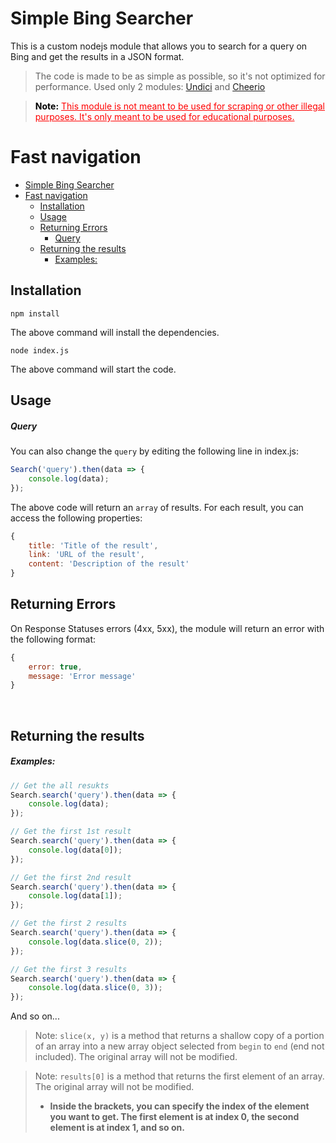 # Simple Bing Searcher
This is a custom nodejs module that allows you to search for a query on Bing and get the results in a JSON format.
> The code is made to be as simple as possible, so it's not optimized for performance.
> Used only 2 modules: [Undici](https://www.npmjs.com/package/undici) and [Cheerio](https://www.npmjs.com/package/cheerio)

> <p style="color: red">
> <b style="color: black">Note:</b> <u>This module is not meant to be used for scraping or other illegal purposes. It's only meant to be used for educational purposes.</u>
> </p> 

# Fast navigation
- [Simple Bing Searcher](#simple-bing-searcher)
- [Fast navigation](#fast-navigation)
  - [Installation](#installation)
  - [Usage](#usage)
  - [Returning Errors](#returning-errors)
    - [Query](#query)
  - [Returning the results](#returning-the-results)
    - [Examples:](#examples)
	
## Installation
```
npm install
```
The above command will install the dependencies.

```
node index.js
```
The above command will start the code.

## Usage
##### Query
You can also change the `query` by editing the following line in index.js:
```javascript
Search('query').then(data => {
    console.log(data);
});
```

The above code will return an `array` of results. For each result, you can access the following properties:
```javascript
{
    title: 'Title of the result',
    link: 'URL of the result',
    content: 'Description of the result'
}
```

## Returning Errors
On Response Statuses errors (4xx, 5xx), the module will return an error with the following format:
```javascript
{
    error: true,
    message: 'Error message'
}
```
<br>

## Returning the results
##### Examples:

```javascript
// Get the all resukts
Search.search('query').then(data => {
    console.log(data);
});
```

```javascript
// Get the first 1st result
Search.search('query').then(data => {
    console.log(data[0]);
});
```

```javascript
// Get the first 2nd result
Search.search('query').then(data => {
    console.log(data[1]);
});
```

```javascript
// Get the first 2 results
Search.search('query').then(data => {
    console.log(data.slice(0, 2));
});
```

```javascript
// Get the first 3 results
Search.search('query').then(data => {
    console.log(data.slice(0, 3));
});
```
And so on...

> Note: `slice(x, y)` is a method that returns a shallow copy of a portion of an array into a new array object selected from `begin` to `end` (end not included). The original array will not be modified.

> Note: `results[0]` is a method that returns the first element of an array. The original array will not be modified.
> - <b>Inside the brackets, you can specify the index of the element you want to get. The first element is at index 0, the second element is at index 1, and so on.</b>